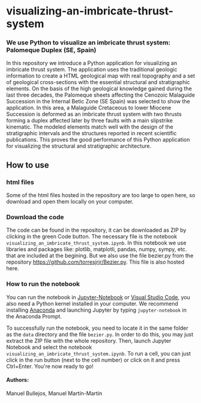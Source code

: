 # visualizing-an-imbricate-thrust-system
### We use Python to visualize an imbricate thrust system: Palomeque Duplex (SE, Spain)

In this repository we introduce a Python application for visualizing an imbricate thrust system. The application uses the traditional geologic information to create a HTML geological map with real topography and a set of geological cross-sections with the essential structural and stratigraphic elements. On the basis of the high geological knowledge gained during the last three decades, the Palomeque sheets affecting the Cenozoic Malaguide Succession in the Internal Betic Zone (SE Spain) was selected to show the application. In this area, a Malaguide Cretaceous to lower Miocene Succession is deformed as an imbricate thrust system with two thrusts forming a duplex affected later by three faults with a main slipstrike kinematic. The modeled elements match well with the design of the stratigraphic intervals and the structures reported in recent scientific publications. This proves the good performance of this Python application for visualizing the structural and stratigraphic architecture.

## How to use 

### html files

Some of the html files hosted in the repository are too large to open here, so download and open them locally on your computer.


### Download the code

The code can be found in the repository, it can be downloaded as ZIP by clicking in the green Code button. The necessary file is the notebook `visualizing_an_imbricate_thrust_system.ipynb`. In this notebook we use libraries and packages like: plotlib, matplotli, pandas, numpy, sympy, etc. that are included at the begining. But we also use the file bezier.py from the repository https://github.com/torresjrjr/Bezier.py. This file is also hosted here.

### How to run the notebook

You can run the notebook in [Jupyter-Notebook](https://jupyter.org/) or [Visual Studio Code](https://code.visualstudio.com/), you also need a Python kernel installed in your computer. We recommend installing [Anaconda](https://www.anaconda.com/) and launching Jupyter by typing `jupyter-notebook` in the Anaconda Prompt.

To successfully run the notebook, you need to locate it in the same folder as the `data` directory and the file `bezier.py`. In order to do this, you may just extract the ZIP file with the whole repository. Then, launch Jupyter Notebook and select the notebook  `visualizing_an_imbricate_thrust_system.ipynb`. To run a cell, you can just click in the run button (next to the cell number) or click on it and press Ctrl+Enter. You're now ready to go!


#### Authors:

Manuel Bullejos, Manuel Martín-Martín

